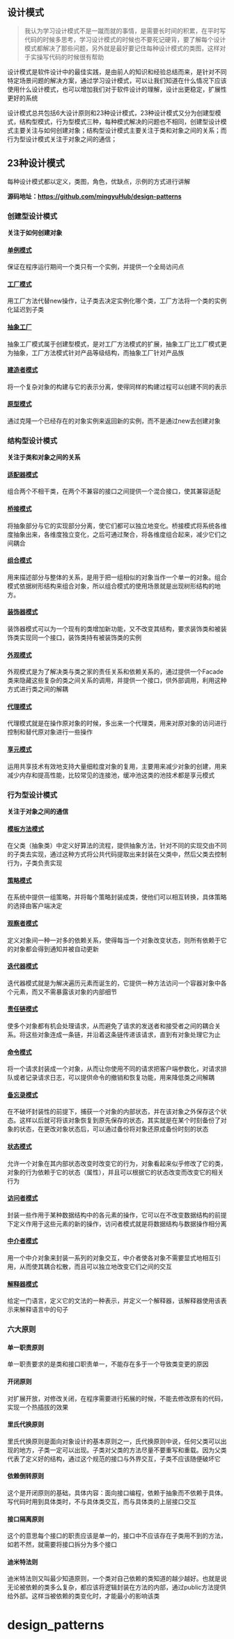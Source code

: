 
## 设计模式

> 我认为学习设计模式不是一蹴而就的事情，是需要长时间的积累，在平时写代码的时候多思考，学习设计模式的时候也不要死记硬背，要了解每个设计模式都解决了那些问题，另外就是最好要记住每种设计模式的类图，这样对于实操写代码的时候很有帮助	

​	设计模式是软件设计中的最佳实践，是由前人的知识和经验总结而来，是针对不同特定场景问题的解决方案，通过学习设计模式，可以让我们知道在什么情况下应该使用什么设计模式，也可以增加我们对于软件设计的理解，设计出更稳定，扩展性更好的系统

设计模式总共包括6大设计原则和23种设计模式，23种设计模式又分为创建型模式，结构型模式，行为型模式三种，每种模式解决的问题也不相同，创建型设计模式主要关注与如何创建对象；结构型设计模式主要关注于类和对象之间的关系；而行为型设计模式关注于对象之间的通信；

## 23种设计模式

每种设计模式都以定义，类图，角色，优缺点，示例的方式进行讲解

**源码地址：https://github.com/mingyuHub/design-patterns**

### 创建型设计模式

**关注于如何创建对象**

#### [单例模式](https://chenmingyu.top/design-singleton/)

保证在程序运行期间一个类只有一个实例，并提供一个全局访问点

#### [工厂模式](https://chenmingyu.top/design-factory-method/)

用工厂方法代替new操作，让子类去决定实例化哪个类，工厂方法将一个类的实例化延迟到子类

#### [抽象工厂](https://chenmingyu.top/design-abstract-factory/) 

抽象工厂模式属于创建型模式，是对工厂方法模式的扩展，抽象工厂比工厂模式更为抽象，工厂方法模式针对产品等级结构，而抽象工厂针对产品族

#### [建造者模式](https://chenmingyu.top/design-builder/) 

将一个复杂对象的构建与它的表示分离，使得同样的构建过程可以创建不同的表示

#### [原型模式](https://chenmingyu.top/design-phototype/)  

通过克隆一个已经存在的对象实例来返回新的实例，而不是通过new去创建对象

### 结构型设计模式

**关注于类和对象之间的关系**

#### [适配器模式](https://chenmingyu.top/design-adapter/)  

组合两个不相干类，在两个不兼容的接口之间提供一个混合接口，使其兼容适配

#### [桥接模式](https://chenmingyu.top/design-bridge/)  

将抽象部分与它的实现部分分离，使它们都可以独立地变化。桥接模式将系统各维度抽象出来，各维度独立变化，之后可通过聚合，将各维度组合起来，减少它们之间耦合

#### [组合模式](https://chenmingyu.top/design-composite/)  

用来描述部分与整体的关系，是用于把一组相似的对象当作一个单一的对象。组合模式依据树形结构来组合对象，所以组合模式的使用场景就是出现树形结构的地方。

#### [装饰器模式](https://chenmingyu.top/design-decorator/)  

装饰器模式可以为一个现有的类增加新功能，又不改变其结构，要求装饰类和被装饰类实现同一个接口，装饰类持有被装饰类的实例

#### [外观模式](https://chenmingyu.top/design-facade/)  

外观模式是为了解决类与类之家的责任关系和依赖关系的，通过提供一个Facade类来隐藏这些复杂的类之间关系的调用，并提供一个接口，供外部调用，利用这种方式进行类之间的解耦

#### [代理模式](https://chenmingyu.top/design-proxy/) 

代理模式就是在操作原对象的时候，多出来一个代理类，用来对原对象的访问进行控制和替代原对象进行一些操作

#### [享元模式](https://chenmingyu.top/design-flyweight/) 

运用共享技术有效地支持大量细粒度对象的复用，主要用来减少对象的创建，用来减少内存和提高性能，比较常见的连接池，缓冲池这类的池技术都是享元模式

### 行为型设计模式

**关注于对象之间的通信**

#### [模板方法模式](https://chenmingyu.top/design-template-method/)  

在父类（抽象类）中定义好算法的流程，提供抽象方法，针对不同的实现交由不同的子类去实现，通过这种方式将公共代码提取出来封装在父类中，然后父类去控制行为，子类负责实现

#### [策略模式](https://chenmingyu.top/design-strategy/)  

在系统中提供一组策略，并将每个策略封装成类，使他们可以相互转换，具体策略的选择由客户端决定

#### [观察者模式](https://chenmingyu.top/design-observer/)  

定义对象间一种一对多的依赖关系，使得每当一个对象改变状态，则所有依赖于它的对象都会得到通知并被自动更新

#### [迭代器模式](https://chenmingyu.top/design-iterator/)  

迭代器模式就是为解决遍历元素而诞生的，它提供一种方法访问一个容器对象中各个元素，而又不需暴露该对象的内部细节

#### [责任链模式](https://chenmingyu.top/design-chain/)  

使多个对象都有机会处理请求，从而避免了请求的发送者和接受者之间的耦合关系。将这些对象连成一条链，并沿着这条链传递该请求，直到有对象处理它为止

#### [命令模式](https://chenmingyu.top/design-command/)  

将一个请求封装成一个对象，从而让你使用不同的请求把客户端参数化，对请求排队或者记录请求日志，可以提供命令的撤销和恢复功能，用来降低类之间解耦

#### [备忘录模式](https://chenmingyu.top/design-memento/)  

在不破坏封装性的前提下，捕获一个对象的内部状态，并在该对象之外保存这个状态。这样以后就可将该对象恢复到原先保存的状态，其实就是在某个时刻备份了对象的状态，在更改对象状态后，可以通过备份将对象还原成备份时刻的状态

#### [状态模式](https://chenmingyu.top/design-state/)  

允许一个对象在其内部状态改变时改变它的行为，对象看起来似乎修改了它的类，对象的行为依赖于它的状态（属性），并且可以根据它的状态改变而改变它的相关行为

#### [访问者模式](https://chenmingyu.top/design-visitor/)  

封装一些作用于某种数据结构中的各元素的操作，它可以在不改变数据结构的前提下定义作用于这些元素的新的操作，访问者模式就是将数据结构与数据操作相分离

#### [中介者模式](https://chenmingyu.top/design-mediator/)  

用一个中介对象来封装一系列的对象交互，中介者使各对象不需要显式地相互引用，从而使其耦合松散，而且可以独立地改变它们之间的交互

#### [解释器模式](https://chenmingyu.top/design-interpreter/)  

给定一门语言，定义它的文法的一种表示，并定义一个解释器，该解释器使用该表示来解释语言中的句子

### 六大原则

#### 单一职责原则

单一职责要求的是类和接口职责单一，不能存在多于一个导致类变更的原因

#### 开闭原则

对扩展开放，对修改关闭，在程序需要进行拓展的时候，不能去修改原有的代码，实现一个热插拔的效果

#### 里氏代换原则

里氏代换原则是面向对象设计的基本原则之一，氏代换原则中说，任何父类可以出现的地方，子类一定可以出现。子类对父类的方法尽量不要重写和重载。因为父类代表了定义好的结构，通过这个规范的接口与外界交互，子类不应该随便破坏它

#### 依赖倒转原则

这个是开闭原则的基础，具体内容：面向接口编程，依赖于抽象而不依赖于具体。写代码时用到具体类时，不与具体类交互，而与具体类的上层接口交互

#### 接口隔离原则

这个的意思每个接口的职责应该是单一的，接口中不应该存在子类用不到的方法，如若不然，就需要将接口拆分为多个接口

#### 迪米特法则

迪米特法则又叫最少知道原则，一个类对自己依赖的类知道的越少越好。也就是说无论被依赖的类多么复杂，都应该将逻辑封装在方法的内部，通过public方法提供给外部。这样当被依赖的类变化时，才能最小的影响该类

# design_patterns

